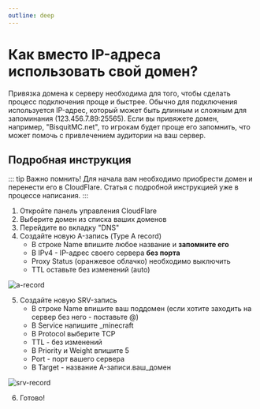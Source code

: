 ```yaml
---
outline: deep
---
```


# Как вместо IP-адреса использовать свой домен?
Привязка домена к серверу необходима для того, чтобы сделать процесс подключения проще и быстрее. Обычно для подключения используется IP-адрес, который может быть длинным и сложным для запоминания (123.456.7.89:25565). Если вы привяжете домен, например, "BisquitMC.net", то игрокам будет проще его запомнить, что может помочь с привлечением аудитории на ваш сервер.

## Подробная инструкция
::: tip Важно помнить!
Для начала вам необходимо приобрести домен и перенести его в CloudFlare. Статья с подробной инструкцией уже в процессе написания.
:::
1. Откройте панель управления CloudFlare
2. Выберите домен из списка ваших доменов
3. Перейдите во вкладку "DNS"
4. Создайте новую A-запись (Type A record)
     - В строке Name впишите любое название и **запомните его**
     - В IPv4 - IP-адрес своего сервера **без порта**
     - Proxy Status (оранжевое облачко) необходимо выключить
     - TTL оставьте без изменений (auto)
  
  ![a-record](/a-record.png)

5. Создайте новую SRV-запись
     - В строке Name впишите ваш поддомен (если хотите заходить на сервер без него - поставьте @)
     - В Service напишите _minecraft
     - В Protocol выберите TCP
     - TTL - без изменений
     - В Priority и Weight впишите 5
     - Port - порт вашего сервера
     - В Target - название A-записи.ваш_домен

  ![srv-record](/srv-record.png)

6. Готово!
